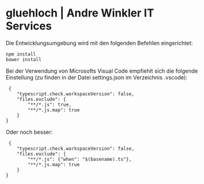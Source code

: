 # gluehloch | Andre Winkler IT Services

Die Entwicklungsumgebung wird mit den folgenden Befehlen eingerichtet:

    npm install
    bower install

Bei der Verwendung von Microsofts Visual Code empfiehlt sich die folgende Einstellung
(zu finden in der Datei settings.json im Verzeichnis .vscode):
```
 {
    "typescript.check.workspaceVersion": false,
    "files.exclude": {
        "**/*.js": true,
        "**/*.js.map": true
    }
}
```

Oder noch besser:
```
 {
    "typescript.check.workspaceVersion": false,
    "files.exclude": {
        "**/*.js": {"when": "$(basename).ts"},
        "**/*.js.map": true
    }
}

